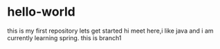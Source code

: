 # hello-world
this is my first repository lets get started
hi 
meet here,i like java and i am currently learning spring.
this is branch1